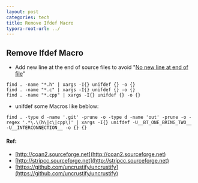 ```yaml
---
layout: post
categories: tech
title: Remove Ifdef Macro
typora-root-url: ../
---
```

## Remove Ifdef Macro

- Add new line at the end of source files to avoid "[No new line at end of file](https://qastack.cn/unix/18743/whats-the-point-in-adding-a-new-line-to-the-end-of-a-file)"

```shell
find . -name "*.h" | xargs -I{} unifdef {} -o {}
find . -name "*.c" | xargs -I{} unifdef {} -o {}
find . -name "*.cpp" | xargs -I{} unifdef {} -o {}
```

- unifdef some Macros like beblow:
```shell
find . -type d -name '.git' -prune -o -type d -name 'out' -prune -o -regex '.*\.\(h\|c\|cpp\)' | xargs -I{} unifdef -U__BT_ONE_BRING_TWO__ -U__INTERCONNECTION__ -o {} {}
```


#### Ref:

- [http://coan2.sourceforge.net](http://coan2.sourceforge.net)
- [http://stripcc.sourceforge.net](http://stripcc.sourceforge.net)
- [https://github.com/uncrustify/uncrustify](https://github.com/uncrustify/uncrustify)

